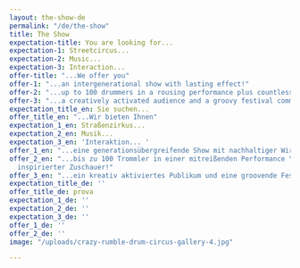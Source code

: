 ```yaml
---
layout: the-show-de
permalink: "/de/the-show"
title: The Show
expectation-title: You are looking for...
expectation-1: Streetcircus...
expectation-2: Music...
expectation-3: Interaction...
offer-title: "...We offer you"
offer-1: "...an intergenerational show with lasting effect!"
offer-2: "...up to 100 drummers in a rousing performance plus countless inspired spectators!"
offer-3: "...a creatively activated audience and a groovy festival community!"
expectation_title_en: Sie suchen...
offer_title_en: "...Wir bieten Ihnen"
expectation_1_en: Straßenzirkus...
expectation_2_en: Musik...
expectation_3_en: 'Interaktion... '
offer_1_en: "...eine generationsübergreifende Show mit nachhaltiger Wirkung!"
offer_2_en: "...bis zu 100 Trommler in einer mitreißenden Performance \n\nzzgl. zahlloser
  inspirierter Zuschauer!"
offer_3_en: "...ein kreativ aktiviertes Publikum und eine groovende Festivalgemeinschaft!"
expectation_title_de: ''
offer_title_de: prova
expectation_1_de: ''
expectation_2_de: ''
expectation_3_de: ''
offer_1_de: ''
offer_2_de: ''
image: "/uploads/crazy-rumble-drum-circus-gallery-4.jpg"

---
```

